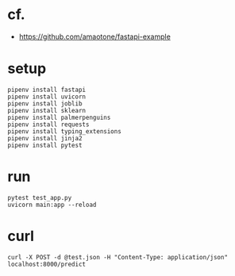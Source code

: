 # cf.
- https://github.com/amaotone/fastapi-example

# setup
```
pipenv install fastapi
pipenv install uvicorn
pipenv install joblib
pipenv install sklearn
pipenv install palmerpenguins
pipenv install requests
pipenv install typing_extensions
pipenv install jinja2
pipenv install pytest
```

# run
```
pytest test_app.py
uvicorn main:app --reload
```

# curl
```
curl -X POST -d @test.json -H "Content-Type: application/json" localhost:8000/predict
```
